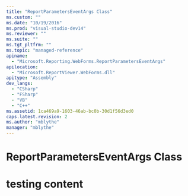 ```yaml
---
title: "ReportParametersEventArgs Class"
ms.custom: ""
ms.date: "10/19/2016"
ms.prod: "visual-studio-dev14"
ms.reviewer: ""
ms.suite: ""
ms.tgt_pltfrm: ""
ms.topic: "managed-reference"
apiname: 
  - "Microsoft.Reporting.WebForms.ReportParametersEventArgs"
apilocation: 
  - "Microsoft.ReportViewer.WebForms.dll"
apitype: "Assembly"
dev_langs: 
  - "CSharp"
  - "FSharp"
  - "VB"
  - "C++"
ms.assetid: 1ca469a9-1603-46ab-bc0b-30d1f56d3ed0
caps.latest.revision: 2
ms.author: "mblythe"
manager: "mblythe"
---
```

# ReportParametersEventArgs Class
# testing content